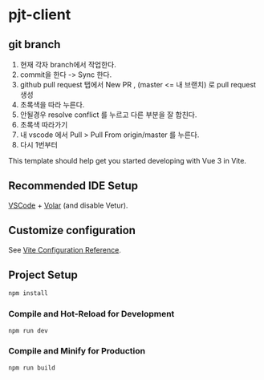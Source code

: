 # pjt-client

## git branch
1. 현재 각자 branch에서 작업한다.
2. commit을 한다 -> Sync 한다.
3. github pull request 탭에서 New PR , (master <= 내 브랜치) 로 pull request 생성
4. 초록색을 따라 누른다.
5. 안될경우 resolve conflict 를 누르고 다른 부분을 잘 합친다.
6. 초록색 따라가기
7. 내 vscode 에서 Pull > Pull From origin/master 를 누른다.
8. 다시 1번부터




This template should help get you started developing with Vue 3 in Vite.

## Recommended IDE Setup

[VSCode](https://code.visualstudio.com/) + [Volar](https://marketplace.visualstudio.com/items?itemName=Vue.volar) (and disable Vetur).

## Customize configuration

See [Vite Configuration Reference](https://vitejs.dev/config/).

## Project Setup

```sh
npm install
```

### Compile and Hot-Reload for Development

```sh
npm run dev
```

### Compile and Minify for Production

```sh
npm run build
```
